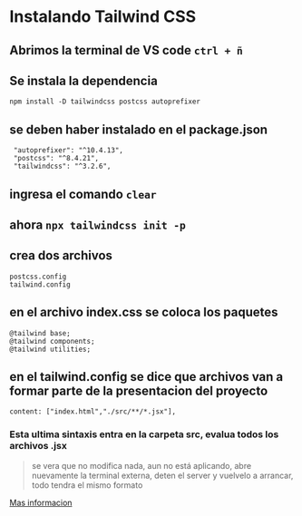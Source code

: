 # Instalando Tailwind CSS

## Abrimos la terminal de VS code `ctrl + ñ`

## Se instala la dependencia 
```
npm install -D tailwindcss postcss autoprefixer
```

## se deben haber instalado en el package.json
```
 "autoprefixer": "^10.4.13",
 "postcss": "^8.4.21",
 "tailwindcss": "^3.2.6",
```

## ingresa el comando `clear`

## ahora `npx tailwindcss init -p`

## crea dos archivos

```
postcss.config
tailwind.config
```

## en el archivo index.css se coloca los paquetes

```
@tailwind base;
@tailwind components;
@tailwind utilities;
```

## en el tailwind.config se dice que archivos van a formar parte de la presentacion del proyecto
```
content: ["index.html","./src/**/*.jsx"],
```

### Esta ultima sintaxis entra en la carpeta src, evalua todos los archivos .jsx

>se vera que no modifica nada, aun no está aplicando, abre nuevamente la terminal externa, deten el server y vuelvelo a arrancar, todo tendra el mismo formato

[Mas informacion](https://tailwindcss.com/docs/installation/using-postcss)
